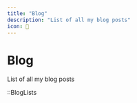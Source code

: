 ```yaml
---
title: "Blog"
description: "List of all my blog posts"
icon: 📝
---
```


# Blog

List of all my blog posts

::BlogLists
